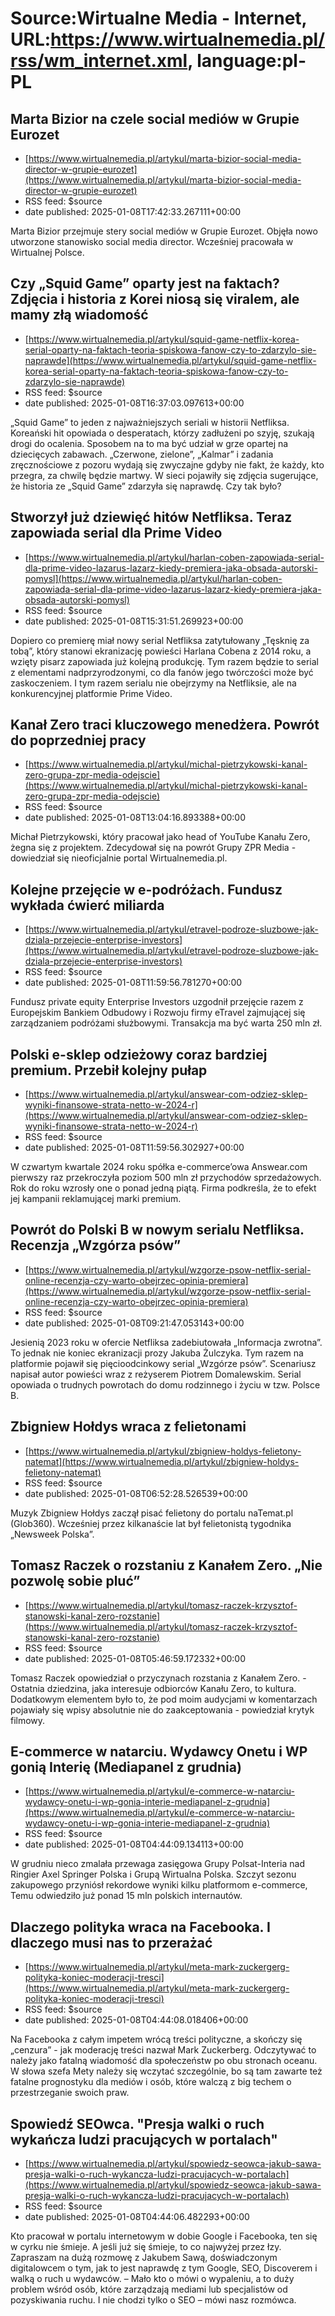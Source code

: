 # Source:Wirtualne Media - Internet, URL:https://www.wirtualnemedia.pl/rss/wm_internet.xml, language:pl-PL

## Marta Bizior na czele social mediów w Grupie Eurozet
 - [https://www.wirtualnemedia.pl/artykul/marta-bizior-social-media-director-w-grupie-eurozet](https://www.wirtualnemedia.pl/artykul/marta-bizior-social-media-director-w-grupie-eurozet)
 - RSS feed: $source
 - date published: 2025-01-08T17:42:33.267111+00:00

Marta Bizior przejmuje stery social mediów w Grupie Eurozet. Objęła nowo utworzone stanowisko social media director. Wcześniej pracowała w Wirtualnej Polsce.

## Czy „Squid Game” oparty jest na faktach? Zdjęcia i historia z Korei niosą się viralem, ale mamy złą wiadomość
 - [https://www.wirtualnemedia.pl/artykul/squid-game-netflix-korea-serial-oparty-na-faktach-teoria-spiskowa-fanow-czy-to-zdarzylo-sie-naprawde](https://www.wirtualnemedia.pl/artykul/squid-game-netflix-korea-serial-oparty-na-faktach-teoria-spiskowa-fanow-czy-to-zdarzylo-sie-naprawde)
 - RSS feed: $source
 - date published: 2025-01-08T16:37:03.097613+00:00

„Squid Game” to jeden z najważniejszych seriali w historii Netfliksa. Koreański hit opowiada o desperatach, którzy zadłużeni po szyję, szukają drogi do ocalenia. Sposobem na to ma być udział w grze opartej na dziecięcych zabawach. „Czerwone, zielone”, „Kalmar” i zadania zręcznościowe z pozoru wydają się zwyczajne gdyby nie fakt, że każdy, kto przegra, za chwilę będzie martwy. W sieci pojawiły się zdjęcia sugerujące, że historia ze „Squid Game” zdarzyła się naprawdę. Czy tak było?

## Stworzył już dziewięć hitów Netfliksa. Teraz zapowiada serial dla Prime Video
 - [https://www.wirtualnemedia.pl/artykul/harlan-coben-zapowiada-serial-dla-prime-video-lazarus-lazarz-kiedy-premiera-jaka-obsada-autorski-pomysl](https://www.wirtualnemedia.pl/artykul/harlan-coben-zapowiada-serial-dla-prime-video-lazarus-lazarz-kiedy-premiera-jaka-obsada-autorski-pomysl)
 - RSS feed: $source
 - date published: 2025-01-08T15:31:51.269923+00:00

Dopiero co premierę miał nowy serial Netfliksa zatytułowany „Tęsknię za tobą”, który stanowi ekranizację powieści Harlana Cobena z 2014 roku, a wzięty pisarz zapowiada już kolejną produkcję. Tym razem będzie to serial z elementami nadprzyrodzonymi, co dla fanów jego twórczości może być zaskoczeniem. I tym razem serialu nie obejrzymy na Netfliksie, ale na konkurencyjnej platformie Prime Video.

## Kanał Zero traci kluczowego menedżera. Powrót do poprzedniej pracy
 - [https://www.wirtualnemedia.pl/artykul/michal-pietrzykowski-kanal-zero-grupa-zpr-media-odejscie](https://www.wirtualnemedia.pl/artykul/michal-pietrzykowski-kanal-zero-grupa-zpr-media-odejscie)
 - RSS feed: $source
 - date published: 2025-01-08T13:04:16.893388+00:00

Michał Pietrzykowski, który pracował jako head of YouTube Kanału Zero, żegna się z projektem. Zdecydował się na powrót Grupy ZPR Media - dowiedział się nieoficjalnie portal Wirtualnemedia.pl.

## Kolejne przejęcie w e-podróżach. Fundusz wykłada ćwierć miliarda
 - [https://www.wirtualnemedia.pl/artykul/etravel-podroze-sluzbowe-jak-dziala-przejecie-enterprise-investors](https://www.wirtualnemedia.pl/artykul/etravel-podroze-sluzbowe-jak-dziala-przejecie-enterprise-investors)
 - RSS feed: $source
 - date published: 2025-01-08T11:59:56.781270+00:00

Fundusz private equity Enterprise Investors uzgodnił przejęcie razem z Europejskim Bankiem Odbudowy i Rozwoju firmy eTravel zajmującej się zarządzaniem podróżami służbowymi. Transakcja ma być warta 250 mln zł.

## Polski e-sklep odzieżowy coraz bardziej premium. Przebił kolejny pułap
 - [https://www.wirtualnemedia.pl/artykul/answear-com-odziez-sklep-wyniki-finansowe-strata-netto-w-2024-r](https://www.wirtualnemedia.pl/artykul/answear-com-odziez-sklep-wyniki-finansowe-strata-netto-w-2024-r)
 - RSS feed: $source
 - date published: 2025-01-08T11:59:56.302927+00:00

W czwartym kwartale 2024 roku spółka e-commerce’owa Answear.com pierwszy raz przekroczyła poziom 500 mln zł przychodów sprzedażowych. Rok do roku wzrosły one o ponad jedną piątą. Firma podkreśla, że to efekt jej kampanii reklamującej marki premium.

## Powrót do Polski B w nowym serialu Netfliksa. Recenzja „Wzgórza psów”
 - [https://www.wirtualnemedia.pl/artykul/wzgorze-psow-netflix-serial-online-recenzja-czy-warto-obejrzec-opinia-premiera](https://www.wirtualnemedia.pl/artykul/wzgorze-psow-netflix-serial-online-recenzja-czy-warto-obejrzec-opinia-premiera)
 - RSS feed: $source
 - date published: 2025-01-08T09:21:47.053143+00:00

Jesienią 2023 roku w ofercie Netfliksa zadebiutowała „Informacja zwrotna”. To jednak nie koniec ekranizacji prozy Jakuba Żulczyka. Tym razem na platformie pojawił się pięcioodcinkowy serial „Wzgórze psów”. Scenariusz napisał autor powieści wraz z reżyserem Piotrem Domalewskim. Serial opowiada o trudnych powrotach do domu rodzinnego i życiu w tzw. Polsce B.

## Zbigniew Hołdys wraca z felietonami
 - [https://www.wirtualnemedia.pl/artykul/zbigniew-holdys-felietony-natemat](https://www.wirtualnemedia.pl/artykul/zbigniew-holdys-felietony-natemat)
 - RSS feed: $source
 - date published: 2025-01-08T06:52:28.526539+00:00

Muzyk Zbigniew Hołdys zaczął pisać felietony do portalu naTemat.pl (Glob360). Wcześniej przez kilkanaście lat był felietonistą tygodnika „Newsweek Polska”.

## Tomasz Raczek o rozstaniu z Kanałem Zero. „Nie pozwolę sobie pluć”
 - [https://www.wirtualnemedia.pl/artykul/tomasz-raczek-krzysztof-stanowski-kanal-zero-rozstanie](https://www.wirtualnemedia.pl/artykul/tomasz-raczek-krzysztof-stanowski-kanal-zero-rozstanie)
 - RSS feed: $source
 - date published: 2025-01-08T05:46:59.172332+00:00

Tomasz Raczek opowiedział o przyczynach rozstania z Kanałem Zero. - Ostatnia dziedzina, jaka interesuje odbiorców Kanału Zero, to kultura. Dodatkowym elementem było to, że pod moim audycjami w komentarzach pojawiały się wpisy absolutnie nie do zaakceptowania - powiedział krytyk filmowy.

## E-commerce w natarciu. Wydawcy Onetu i WP gonią Interię (Mediapanel z grudnia)
 - [https://www.wirtualnemedia.pl/artykul/e-commerce-w-natarciu-wydawcy-onetu-i-wp-gonia-interie-mediapanel-z-grudnia](https://www.wirtualnemedia.pl/artykul/e-commerce-w-natarciu-wydawcy-onetu-i-wp-gonia-interie-mediapanel-z-grudnia)
 - RSS feed: $source
 - date published: 2025-01-08T04:44:09.134113+00:00

W grudniu nieco zmalała przewaga zasięgowa Grupy Polsat-Interia nad Ringier Axel Springer Polska i Grupą Wirtualna Polska. Szczyt sezonu zakupowego przyniósł rekordowe wyniki kilku platformom e-commerce, Temu odwiedziło już ponad 15 mln polskich internautów.

## Dlaczego polityka wraca na Facebooka. I dlaczego musi nas to przerażać
 - [https://www.wirtualnemedia.pl/artykul/meta-mark-zuckergerg-polityka-koniec-moderacji-tresci](https://www.wirtualnemedia.pl/artykul/meta-mark-zuckergerg-polityka-koniec-moderacji-tresci)
 - RSS feed: $source
 - date published: 2025-01-08T04:44:08.018406+00:00

Na Facebooka z całym impetem wrócą treści polityczne, a skończy się „cenzura” - jak moderację treści nazwał Mark Zuckerberg. Odczytywać to należy jako fatalną wiadomość dla społeczeństw po obu stronach oceanu. W słowa szefa Mety należy się wczytać szczególnie, bo są tam zawarte też fatalne prognostyku dla mediów i osób, które walczą z big techem o przestrzeganie swoich praw.

## Spowiedź SEOwca. "Presja walki o ruch wykańcza ludzi pracujących w portalach"
 - [https://www.wirtualnemedia.pl/artykul/spowiedz-seowca-jakub-sawa-presja-walki-o-ruch-wykancza-ludzi-pracujacych-w-portalach](https://www.wirtualnemedia.pl/artykul/spowiedz-seowca-jakub-sawa-presja-walki-o-ruch-wykancza-ludzi-pracujacych-w-portalach)
 - RSS feed: $source
 - date published: 2025-01-08T04:44:06.482293+00:00

Kto pracował w portalu internetowym w dobie Google i Facebooka, ten się w cyrku nie śmieje. A jeśli już się śmieje, to co najwyżej przez łzy. Zapraszam na dużą rozmowę z Jakubem Sawą, doświadczonym digitalowcem o tym, jak to jest naprawdę z tym Google, SEO, Discoverem i walką o ruch u wydawców. – Mało kto o mówi o wypaleniu, a to duży problem wśród osób, które zarządzają mediami lub specjalistów od pozyskiwania ruchu. I nie chodzi tylko o SEO – mówi nasz rozmówca.

